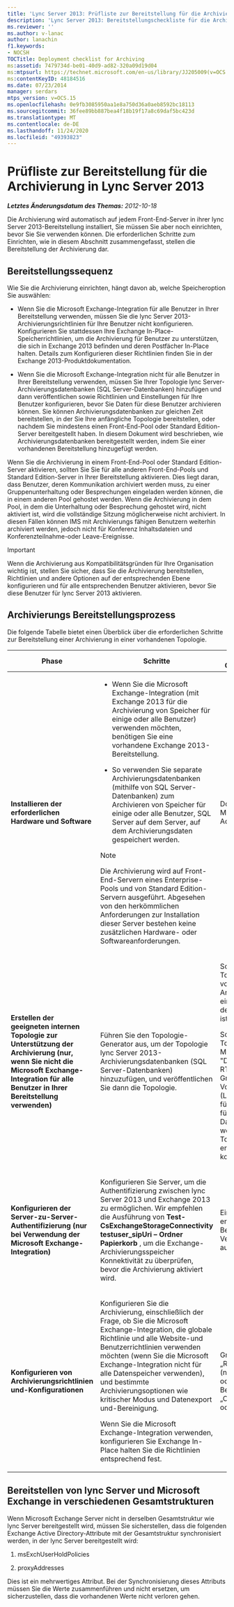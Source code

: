 ```yaml
---
title: 'Lync Server 2013: Prüfliste zur Bereitstellung für die Archivierung'
description: 'Lync Server 2013: Bereitstellungscheckliste für die Archivierung.'
ms.reviewer: ''
ms.author: v-lanac
author: lanachin
f1.keywords:
- NOCSH
TOCTitle: Deployment checklist for Archiving
ms:assetid: 7479734d-be01-40d9-ad82-320a09d19d04
ms:mtpsurl: https://technet.microsoft.com/en-us/library/JJ205009(v=OCS.15)
ms:contentKeyID: 48184516
ms.date: 07/23/2014
manager: serdars
mtps_version: v=OCS.15
ms.openlocfilehash: 0e9fb3085950aa1e8a750d36a0aeb8592bc18113
ms.sourcegitcommit: 36fee89bb887bea4f18b19f17a8c69daf5bc423d
ms.translationtype: MT
ms.contentlocale: de-DE
ms.lasthandoff: 11/24/2020
ms.locfileid: "49393823"
---
```

# <a name="deployment-checklist-for-archiving-in-lync-server-2013"></a>Prüfliste zur Bereitstellung für die Archivierung in Lync Server 2013

<div data-xmlns="http://www.w3.org/1999/xhtml">

<div class="topic" data-xmlns="http://www.w3.org/1999/xhtml" data-msxsl="urn:schemas-microsoft-com:xslt" data-cs="https://msdn.microsoft.com/">

<div data-asp="https://msdn2.microsoft.com/asp">



</div>

<div id="mainSection">

<div id="mainBody">

<span> </span>

_**Letztes Änderungsdatum des Themas:** 2012-10-18_

Die Archivierung wird automatisch auf jedem Front-End-Server in ihrer lync Server 2013-Bereitstellung installiert, Sie müssen Sie aber noch einrichten, bevor Sie Sie verwenden können. Die erforderlichen Schritte zum Einrichten, wie in diesem Abschnitt zusammengefasst, stellen die Bereitstellung der Archivierung dar.

<div>

## <a name="deployment-sequence"></a>Bereitstellungssequenz

Wie Sie die Archivierung einrichten, hängt davon ab, welche Speicheroption Sie auswählen:

  - Wenn Sie die Microsoft Exchange-Integration für alle Benutzer in Ihrer Bereitstellung verwenden, müssen Sie die lync Server 2013-Archivierungsrichtlinien für Ihre Benutzer nicht konfigurieren. Konfigurieren Sie stattdessen Ihre Exchange In-Place-Speicherrichtlinien, um die Archivierung für Benutzer zu unterstützen, die sich in Exchange 2013 befinden und deren Postfächer In-Place halten. Details zum Konfigurieren dieser Richtlinien finden Sie in der Exchange 2013-Produktdokumentation.

  - Wenn Sie die Microsoft Exchange-Integration nicht für alle Benutzer in Ihrer Bereitstellung verwenden, müssen Sie Ihrer Topologie lync Server-Archivierungsdatenbanken (SQL Server-Datenbanken) hinzufügen und dann veröffentlichen sowie Richtlinien und Einstellungen für Ihre Benutzer konfigurieren, bevor Sie Daten für diese Benutzer archivieren können. Sie können Archivierungsdatenbanken zur gleichen Zeit bereitstellen, in der Sie Ihre anfängliche Topologie bereitstellen, oder nachdem Sie mindestens einen Front-End-Pool oder Standard Edition-Server bereitgestellt haben. In diesem Dokument wird beschrieben, wie Archivierungsdatenbanken bereitgestellt werden, indem Sie einer vorhandenen Bereitstellung hinzugefügt werden.

Wenn Sie die Archivierung in einem Front-End-Pool oder Standard Edition-Server aktivieren, sollten Sie Sie für alle anderen Front-End-Pools und Standard Edition-Server in Ihrer Bereitstellung aktivieren. Dies liegt daran, dass Benutzer, deren Kommunikation archiviert werden muss, zu einer Gruppenunterhaltung oder Besprechungen eingeladen werden können, die in einem anderen Pool gehostet werden. Wenn die Archivierung in dem Pool, in dem die Unterhaltung oder Besprechung gehostet wird, nicht aktiviert ist, wird die vollständige Sitzung möglicherweise nicht archiviert. In diesen Fällen können IMS mit Archivierungs fähigen Benutzern weiterhin archiviert werden, jedoch nicht für Konferenz Inhaltsdateien und Konferenzteilnahme-oder Leave-Ereignisse.

<div>


> [!IMPORTANT]  
> Wenn die Archivierung aus Kompatibilitätsgründen für Ihre Organisation wichtig ist, stellen Sie sicher, dass Sie die Archivierung bereitstellen, Richtlinien und andere Optionen auf der entsprechenden Ebene konfigurieren und für alle entsprechenden Benutzer aktivieren, bevor Sie diese Benutzer für lync Server 2013 aktivieren.



</div>

</div>

<div>

## <a name="archiving-deployment-process"></a>Archivierungs Bereitstellungsprozess

Die folgende Tabelle bietet einen Überblick über die erforderlichen Schritte zur Bereitstellung einer Archivierung in einer vorhandenen Topologie.


<table>
<colgroup>
<col style="width: 25%" />
<col style="width: 25%" />
<col style="width: 25%" />
<col style="width: 25%" />
</colgroup>
<thead>
<tr class="header">
<th>Phase</th>
<th>Schritte</th>
<th>Rollen und Gruppenmitgliedschaften</th>
<th>Dokumentation</th>
</tr>
</thead>
<tbody>
<tr class="odd">
<td><p><strong>Installieren der erforderlichen Hardware und Software</strong></p></td>
<td><ul>
<li><p>Wenn Sie die Microsoft Exchange-Integration (mit Exchange 2013 für die Archivierung von Speicher für einige oder alle Benutzer) verwenden möchten, benötigen Sie eine vorhandene Exchange 2013-Bereitstellung.</p></li>
<li><p>So verwenden Sie separate Archivierungsdatenbanken (mithilfe von SQL Server-Datenbanken) zum Archivieren von Speicher für einige oder alle Benutzer, SQL Server auf dem Server, auf dem Archivierungsdaten gespeichert werden.</p></li>
</ul>
<div>

> [!NOTE]  
> Die Archivierung wird auf Front-End-Servern eines Enterprise-Pools und von Standard Edition-Servern ausgeführt. Abgesehen von den herkömmlichen Anforderungen zur Installation dieser Server bestehen keine zusätzlichen Hardware- oder Softwareanforderungen.


</div></td>
<td><p>Domänenbenutzer, der Mitglied der lokalen Administratorgruppe ist.</p></td>
<td><p><a href="lync-server-2013-supported-hardware.md">Unterstützte Hardware für lync Server 2013</a> in der Dokumentation zur Unterstützung.</p>
<p><a href="lync-server-2013-server-software-and-infrastructure-support.md">Unterstützung für Server Software und-Infrastruktur in lync Server 2013</a> in der Dokumentation zur Unterstützung.</p>
<p><a href="lync-server-2013-technical-requirements-for-archiving.md">Technische Voraussetzungen für die Archivierung in lync Server 2013</a> in der Planungsdokumentation.</p>
<p><a href="lync-server-2013-setting-up-systems-and-infrastructure-for-archiving.md">Einrichten von Systemen und Infrastruktur für die Archivierung in lync Server 2013</a> in der Bereitstellungsdokumentation</p>
<p><a href="lync-server-2013-exchange-and-sharepoint-integration-support.md">Unterstützung für Exchange Server und SharePoint-Integration in lync Server 2013</a> in der Dokumentation zur Unterstützung.</p></td>
</tr>
<tr class="even">
<td><p><strong>Erstellen der geeigneten internen Topologie zur Unterstützung der Archivierung (nur, wenn Sie nicht die Microsoft Exchange-Integration für alle Benutzer in Ihrer Bereitstellung verwenden)</strong></p></td>
<td><p>Führen Sie den Topologie-Generator aus, um der Topologie lync Server 2013-Archivierungsdatenbanken (SQL Server-Datenbanken) hinzuzufügen, und veröffentlichen Sie dann die Topologie.</p></td>
<td><p>So definieren Sie eine Topologie für die Integration von Archivierungsdatenbanken: ein Konto, das ein Mitglied der lokalen Benutzergruppe ist.</p>
<p>So veröffentlichen Sie die Topologie: ein Konto, das ein Mitglied der Gruppe "Domänen-Admins" und der RTCUniversalServerAdmins-Gruppe ist und das Vollzugriffsberechtigungen (Lesen/Schreiben/ändern) für die Dateifreigabe hat, die für den lync Server 2013-Dateispeicher verwendet werden soll (damit der Topologie-Generator die erforderlichen DACLs konfigurieren kann).</p></td>
<td><p><a href="lync-server-2013-adding-archiving-databases-to-an-existing-lync-server-2013-deployment.md">Hinzufügen von Archivierungsdatenbanken zu einer vorhandenen lync Server 2013-Bereitstellung</a> in der Bereitstellungsdokumentation</p></td>
</tr>
<tr class="odd">
<td><p><strong>Konfigurieren der Server-zu-Server-Authentifizierung (nur bei Verwendung der Microsoft Exchange-Integration)</strong></p></td>
<td><p>Konfigurieren Sie Server, um die Authentifizierung zwischen lync Server 2013 und Exchange 2013 zu ermöglichen. Wir empfehlen die Ausführung von <strong>Test-CsExchangeStorageConnectivity testuser_sipUri – Ordner Papierkorb</strong> , um die Exchange-Archivierungsspeicher Konnektivität zu überprüfen, bevor die Archivierung aktiviert wird.</p></td>
<td><p>Ein Konto mit den entsprechenden Berechtigungen zum Verwalten von Zertifikaten auf den Servern.</p></td>
<td><p><a href="lync-server-2013-managing-server-to-server-authentication-oauth-and-partner-applications.md">Verwalten der Server-zu-Server-Authentifizierung (OAuth) und der Partneranwendungen in lync Server 2013</a> in der Bereitstellungsdokumentation oder in der Betriebsdokumentation.</p></td>
</tr>
<tr class="even">
<td><p><strong>Konfigurieren von Archivierungsrichtlinien und-Konfigurationen</strong></p></td>
<td><p>Konfigurieren Sie die Archivierung, einschließlich der Frage, ob Sie die Microsoft Exchange-Integration, die globale Richtlinie und alle Website-und Benutzerrichtlinien verwenden möchten (wenn Sie die Microsoft Exchange-Integration nicht für alle Datenspeicher verwenden), und bestimmte Archivierungsoptionen wie kritischer Modus und Datenexport und-Bereinigung.</p>
<p>Wenn Sie die Microsoft Exchange-Integration verwenden, konfigurieren Sie Exchange In-Place halten Sie die Richtlinien entsprechend fest.</p></td>
<td><p>Gruppe „RTCUniversalServerAdmins“ (nur Windows PowerShell) oder Zuweisung von Benutzern zur Rolle „CSArchivingAdministrator“ oder „CSAdministrator“</p></td>
<td><p><a href="lync-server-2013-configuring-support-for-archiving.md">Konfigurieren der Unterstützung für die Archivierung in lync Server 2013</a> in der Bereitstellungsdokumentation</p>
<p>Exchange-Produktdokumentation (bei Verwendung der Microsoft Exchange-Integration).</p></td>
</tr>
</tbody>
</table>


</div>

<div>

## <a name="deploying-lync-server-and-microsoft-exchange-in-different-forests"></a>Bereitstellen von lync Server und Microsoft Exchange in verschiedenen Gesamtstrukturen

Wenn Microsoft Exchange Server nicht in derselben Gesamtstruktur wie lync Server bereitgestellt wird, müssen Sie sicherstellen, dass die folgenden Exchange Active Directory-Attribute mit der Gesamtstruktur synchronisiert werden, in der lync Server bereitgestellt wird:

1.  msExchUserHoldPolicies

2.  proxyAddresses

Dies ist ein mehrwertiges Attribut. Bei der Synchronisierung dieses Attributs müssen Sie die Werte zusammenführen und nicht ersetzen, um sicherzustellen, dass die vorhandenen Werte nicht verloren gehen.

</div>

</div>

<span> </span>

</div>

</div>

</div>

